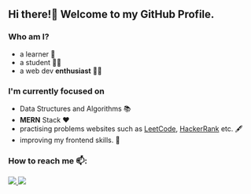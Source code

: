 ## Hi there!👋 Welcome to my GitHub Profile.

### Who am I?

- a learner 🌱
- a student 👨‍🎓
- a web dev **enthusiast** 🧑‍💻

### I'm currently focused on

- Data Structures and Algorithms 📚
- **MERN** Stack ❤️
- practising problems websites such as [LeetCode](https://leetcode.com/), [HackerRank](https://www.hackerrank.com/) etc. 🖋️
- improving my frontend skills. 💪

### How to reach me 📫: 

<a href="mailto:gouravguptagg02@gmail.com">
<img src="https://img.shields.io/badge/Gmail-D14836?style=for-the-badge&logo=gmail&logoColor=white">
</a>
<a href="https://www.linkedin.com/in/gouravgupta02/">
<img src="https://img.shields.io/badge/LinkedIn-0077B5?style=for-the-badge&logo=linkedin&logoColor=white">
</a>

<!--
**gouravgupta02/gouravgupta02** is a ✨ _special_ ✨ repository because its `README.md` (this file) appears on your GitHub profile.

Here are some ideas to get you started:

- 🔭 I’m currently working on ...
- 🌱 I’m currently learning ...
- 👯 I’m looking to collaborate on ...
- 🤔 I’m looking for help with ...
- 💬 Ask me about ...
- 📫 How to reach me: ...
- 😄 Pronouns: ...
- ⚡ Fun fact: ...
-->
